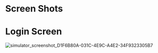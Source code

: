 # Screen Shots


# Login Screen
![simulator_screenshot_D1F6B80A-031C-4E9C-A4E2-34F9323305B7](https://user-images.githubusercontent.com/103266161/224559348-bbf71d24-26ae-4981-b3ec-b9fa934ebaa8.png)
